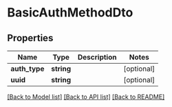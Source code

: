 # BasicAuthMethodDto

## Properties
Name | Type | Description | Notes
------------ | ------------- | ------------- | -------------
**auth_type** | **string** |  | [optional]
**uuid** | **string** |  | [optional]

[[Back to Model list]](../README.md#documentation-for-models) [[Back to API list]](../README.md#documentation-for-api-endpoints) [[Back to README]](../README.md)
